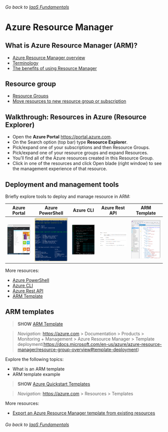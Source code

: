 ###### Go back to [IaaS Fundamentals](0-iaas-fundamentals.md#delivery-guide)

# Azure Resource Manager

## What is Azure Resource Manager (ARM)?

* [Azure Resource Manager overview](https://docs.microsoft.com/en-us/azure/azure-resource-manager/resource-group-overview) 
* [Terminology](https://docs.microsoft.com/en-us/azure/azure-resource-manager/resource-group-overview#terminology)
* [The benefits of using Resource Manager](https://docs.microsoft.com/en-us/azure/azure-resource-manager/resource-group-overview#the-benefits-of-using-resource-manager)


## Resource group

* [Resource Groups](https://docs.microsoft.com/en-us/azure/azure-resource-manager/resource-group-overview#resource-groups) 
* [Move resources to new resource group or subscription](https://docs.microsoft.com/en-us/azure/azure-resource-manager/resource-group-move-resources)


## Walkthrough: Resources in Azure (Resource Explorer)

* Open the **Azure Portal** https://portal.azure.com.
* On the Search option (top bar) type **Resource Explorer**.
* Pick/expand one of your subscriptions and then Resource Groups.
* Pick/expand one of your resource groups and expand Resources.
* You’ll find all of the Azure resources created in this Resource Group.
* Click in one of the resources and click Open blade (right window) to see the management experience of that resource.



## Deployment and management tools

Briefly explore tools to deploy and manage resource in ARM:

| Azure Portal  | Azure PowerShell | Azure CLI  | Azure Rest API | ARM Template |
| ------------- | ------------- | ------------- |------------- | ------------- |
| ![alt text](media/azure-portal.png "Azure Portal") | ![alt text](media/azure-powershell.png "Azure Portal") | ![alt text](media/azure-cli.png "Azure Portal") | ![alt text](media/azure-restapi.png "Azure Portal") | ![alt text](media/arm-templates.png "Azure Portal") |

More resources:
* [Azure PowerShell](https://docs.microsoft.com/en-us/powershell/azure)
* [Azure CLI](https://docs.microsoft.com/en-us/cli/azure/overview)
* [Azure Rest API](https://docs.microsoft.com/en-us/rest/api/)
* [ARM Template](https://docs.microsoft.com/en-us/azure/azure-resource-manager/resource-group-overview#template-deployment)


## ARM templates

> **SHOW** [ARM Template](https://docs.microsoft.com/en-us/azure/azure-resource-manager/resource-group-overview#template-deployment)

> *Navigation*: https://azure.com > Documentation > Products > Monitoring + Management > Azure Resource Manager > Template deployment(https://docs.microsoft.com/en-us/azure/azure-resource-manager/resource-group-overview#template-deployment) 

Explore the following topics:
* What is an ARM template
* ARM template example


> **SHOW** [Azure Quickstart Templates](https://azure.microsoft.com/en-us/resources/templates/)

> *Navigation*: https://azure.com > Resources > Templates


More resources:
* [Export an Azure Resource Manager template from existing resources](https://docs.microsoft.com/en-us/azure/azure-resource-manager/resource-manager-export-template)




###### Go back to [IaaS Fundamentals](0-iaas-fundamentals.md#delivery-guide)